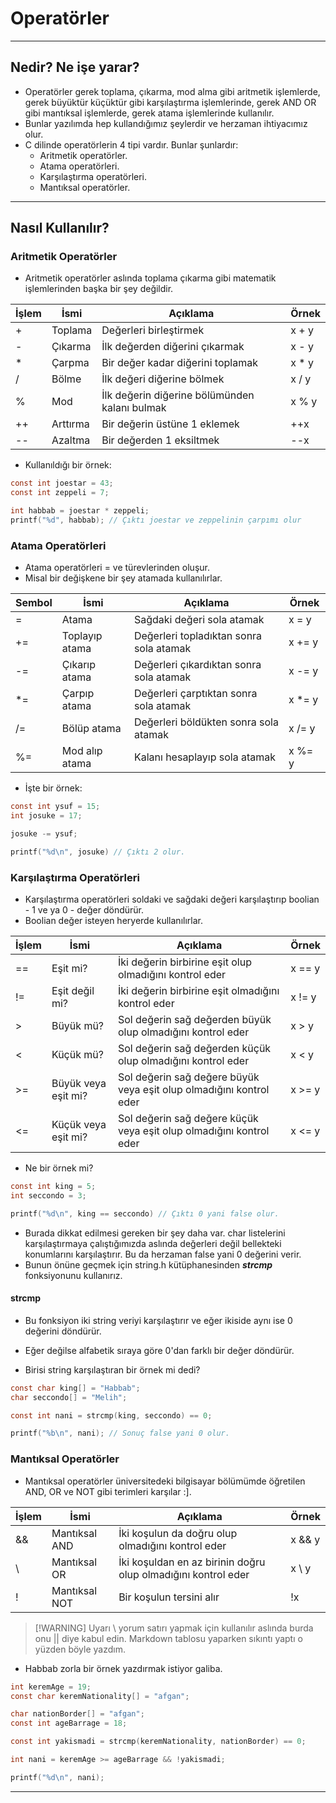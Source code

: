 # Operatörler

---

## Nedir? Ne işe yarar?

- Operatörler gerek toplama, çıkarma, mod alma gibi aritmetik işlemlerde,
  gerek büyüktür küçüktür gibi karşılaştırma işlemlerinde,
  gerek AND OR gibi mantıksal işlemlerde,
  gerek atama işlemlerinde kullanılır.
- Bunlar yazılımda hep kullandığımız şeylerdir ve herzaman ihtiyacımız olur.
- C dilinde operatörlerin 4 tipi vardır. Bunlar şunlardır:
  - Aritmetik operatörler.
  - Atama operatörleri.
  - Karşılaştırma operatörleri.
  - Mantıksal operatörler.

---

## Nasıl Kullanılır?

### Aritmetik Operatörler

- Aritmetik operatörler aslında toplama çıkarma gibi
  matematik işlemlerinden başka bir şey değildir.

| İşlem | İsmi     | Açıklama                                      | Örnek  |
| ----- | -------- | --------------------------------------------- | ------ |
| +     | Toplama  | Değerleri birleştirmek                        | x + y  |
| -     | Çıkarma  | İlk değerden diğerini çıkarmak                | x - y  |
| \*    | Çarpma   | Bir değer kadar diğerini toplamak             | x \* y |
| /     | Bölme    | İlk değeri diğerine bölmek                    | x / y  |
| %     | Mod      | İlk değerin diğerine bölümünden kalanı bulmak | x % y  |
| ++    | Arttırma | Bir değerin üstüne 1 eklemek                  | ++x    |
| --    | Azaltma  | Bir değerden 1 eksiltmek                      | --x    |

- Kullanıldığı bir örnek:

```c
const int joestar = 43;
const int zeppeli = 7;

int habbab = joestar * zeppeli;
printf("%d", habbab); // Çıktı joestar ve zeppelinin çarpımı olur
```

### Atama Operatörleri

- Atama operatörleri = ve türevlerinden oluşur.
- Misal bir değişkene bir şey atamada kullanılırlar.

| Sembol | İsmi           | Açıklama                                | Örnek   |
| ------ | -------------- | --------------------------------------- | ------- |
| =      | Atama          | Sağdaki değeri sola atamak              | x = y   |
| +=     | Toplayıp atama | Değerleri topladıktan sonra sola atamak | x += y  |
| -=     | Çıkarıp atama  | Değerleri çıkardıktan sonra sola atamak | x -= y  |
| \*=    | Çarpıp atama   | Değerleri çarptıktan sonra sola atamak  | x \*= y |
| /=     | Bölüp atama    | Değerleri böldükten sonra sola atamak   | x /= y  |
| %=     | Mod alıp atama | Kalanı hesaplayıp sola atamak           | x %= y  |

- İşte bir örnek:

```c
const int ysuf = 15;
int josuke = 17;

josuke -= ysuf;

printf("%d\n", josuke) // Çıktı 2 olur.
```

### Karşılaştırma Operatörleri

- Karşılaştırma operatörleri soldaki ve sağdaki değeri
  karşılaştırıp boolian - 1 ve ya 0 - değer döndürür.
- Boolian değer isteyen heryerde kullanılırlar.

| İşlem | İsmi                | Açıklama                                                            | Örnek  |
| ----- | ------------------- | ------------------------------------------------------------------- | ------ |
| ==    | Eşit mi?            | İki değerin birbirine eşit olup olmadığını kontrol eder             | x == y |
| !=    | Eşit değil mi?      | İki değerin birbirine eşit olmadığını kontrol eder                  | x != y |
| >     | Büyük mü?           | Sol değerin sağ değerden büyük olup olmadığını kontrol eder         | x > y  |
| <     | Küçük mü?           | Sol değerin sağ değerden küçük olup olmadığını kontrol eder         | x < y  |
| >=    | Büyük veya eşit mi? | Sol değerin sağ değere büyük veya eşit olup olmadığını kontrol eder | x >= y |
| <=    | Küçük veya eşit mi? | Sol değerin sağ değere küçük veya eşit olup olmadığını kontrol eder | x <= y |

- Ne bir örnek mi?

```c
const int king = 5;
int seccondo = 3;

printf("%d\n", king == seccondo) // Çıktı 0 yani false olur.
```

- Burada dikkat edilmesi gereken bir şey daha var.
  char listelerini karşılaştırmaya çalıştığımızda
  aslında değerleri değil bellekteki konumlarını karşılaştırır.
  Bu da herzaman false yani 0 değerini verir.
- Bunun önüne geçmek için string.h kütüphanesinden **_strcmp_** fonksiyonunu kullanırız.

#### strcmp

- Bu fonksiyon iki string veriyi karşılaştırır ve eğer ikiside aynı ise 0 değerini döndürür.
- Eğer değilse alfabetik sıraya göre 0'dan farklı bir değer döndürür.

- Birisi string karşılaştıran bir örnek mi dedi?

```c
const char king[] = "Habbab";
char seccondo[] = "Melih";

const int nani = strcmp(king, seccondo) == 0;

printf("%b\n", nani); // Sonuç false yani 0 olur.
```

### Mantıksal Operatörler

- Mantıksal operatörler üniversitedeki bilgisayar bölümümde öğretilen
  AND, OR ve NOT gibi terimleri karşılar :].

| İşlem | İsmi          | Açıklama                                                      | Örnek  |
| ----- | ------------- | ------------------------------------------------------------- | ------ |
| &&    | Mantıksal AND | İki koşulun da doğru olup olmadığını kontrol eder             | x && y |
| \\    | Mantıksal OR  | İki koşuldan en az birinin doğru olup olmadığını kontrol eder | x \\ y |
| !     | Mantıksal NOT | Bir koşulun tersini alır                                      | !x     |

> [!WARNING] Uyarı
> \\ yorum satırı yapmak için kullanılır aslında burda
> onu || diye kabul edin. Markdown tablosu yaparken sıkıntı
> yaptı o yüzden böyle yazdım.

- Habbab zorla bir örnek yazdırmak istiyor galiba.

```c
int keremAge = 19;
const char keremNationality[] = "afgan";

char nationBorder[] = "afgan";
const int ageBarrage = 18;

const int yakismadi = strcmp(keremNationality, nationBorder) == 0;

int nani = keremAge >= ageBarrage && !yakismadi;

printf("%d\n", nani);
```

---
